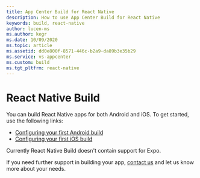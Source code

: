```yaml
---
title: App Center Build for React Native
description: How to use App Center Build for React Native
keywords: build, react-native
author: lucen-ms
ms.author: kegr
ms.date: 10/09/2020
ms.topic: article
ms.assetid: dd0e800f-8571-446c-b2a9-da89b3e35b29
ms.service: vs-appcenter
ms.custom: build
ms.tgt_pltfrm: react-native
---
```


# React Native Build

You can build React Native apps for both Android and iOS. To get started, use the following links:

- [Configuring your first Android build](~/build/react-native/android/index.md)
- [Configuring your first iOS build](~/build/react-native/ios/index.md)

Currently React Native Build doesn't contain support for Expo.

If you need further support in building your app, [contact us](~/help.md) and let us know more about your needs.
